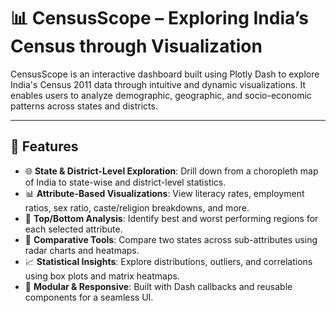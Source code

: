 # 📊 CensusScope – Exploring India’s Census through Visualization

CensusScope is an interactive dashboard built using Plotly Dash to explore India's Census 2011 data through intuitive and dynamic visualizations. It enables users to analyze demographic, geographic, and socio-economic patterns across states and districts.

---

## 🚀 Features

- 🌐 **State & District-Level Exploration**: Drill down from a choropleth map of India to state-wise and district-level statistics.
- 📊 **Attribute-Based Visualizations**: View literacy rates, employment ratios, sex ratio, caste/religion breakdowns, and more.
- 📌 **Top/Bottom Analysis**: Identify best and worst performing regions for each selected attribute.
- 🧭 **Comparative Tools**: Compare two states across sub-attributes using radar charts and heatmaps.
- 📈 **Statistical Insights**: Explore distributions, outliers, and correlations using box plots and matrix heatmaps.
- 🧩 **Modular & Responsive**: Built with Dash callbacks and reusable components for a seamless UI.


